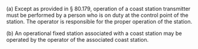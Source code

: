 (a) Except as provided in § 80.179, operation of a coast station transmitter must be performed by a person who is on duty at the control point of the station. The operator is responsible for the proper operation of the station.

(b) An operational fixed station associated with a coast station may be operated by the operator of the associated coast station.

